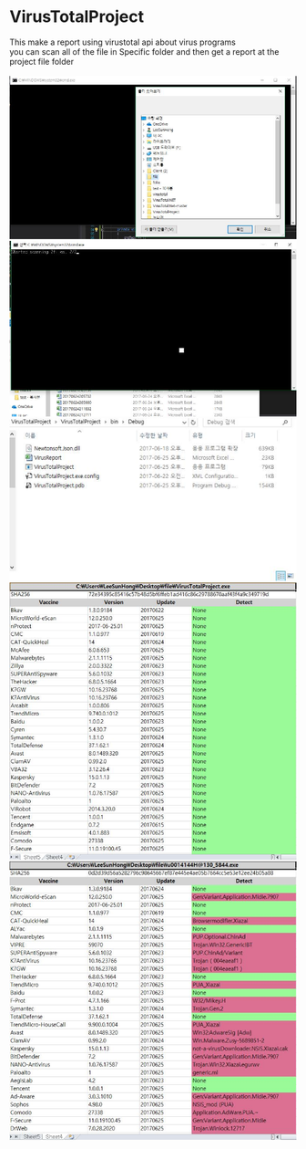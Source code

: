 # VirusTotalProject
This make a report using virustotal api about virus programs<br>
you can scan all of the file in Specific folder and then get a report at the project file folder<br><br>
![Alt text](/images/image1.jpg)
![Alt text](/images/image2.jpg)
![Alt text](/images/image3.jpg)
![Alt text](/images/image4.jpg)
![Alt text](/images/image5.jpg)



